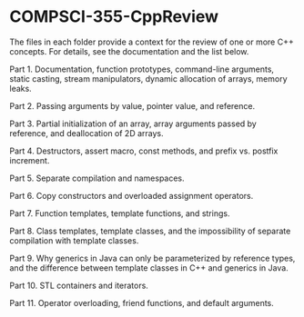 # COMPSCI-355-CppReview

The files in each folder provide a context for the review of one or more C++ concepts. For details, see the documentation and the list below.

Part 1. Documentation, function prototypes, command-line arguments, static casting, stream manipulators, dynamic allocation of arrays, memory leaks. 

Part 2. Passing arguments by value, pointer value, and reference. 

Part 3. Partial initialization of an array, array arguments passed by reference, and deallocation of 2D arrays. 

Part 4. Destructors, assert macro, const methods, and prefix vs. postfix increment.

Part 5. Separate compilation and namespaces.

Part 6. Copy constructors and overloaded assignment operators.

Part 7. Function templates, template functions, and strings.

Part 8. Class templates, template classes, and the impossibility of separate compilation with template classes.

Part 9. Why generics in Java can only be parameterized by reference types, and the difference between template classes in C++ and generics in Java.

Part 10. STL containers and iterators.

Part 11. Operator overloading, friend functions, and default arguments.
